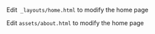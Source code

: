 Edit` _layouts/home.html` to modify the home page

Edit `assets/about.html` to modify the home page

